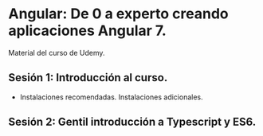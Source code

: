 # Angular: De 0 a experto creando aplicaciones Angular 7.
Material del curso de Udemy.


## Sesión 1: Introducción al curso.

- Instalaciones recomendadas. Instalaciones adicionales.

## Sesión 2: Gentil introducción a Typescript y ES6.
